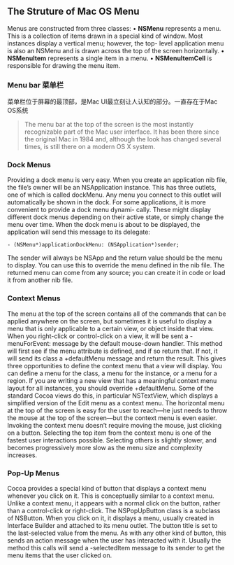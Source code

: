 ## The Struture of Mac OS Menu
Menus are constructed from three classes:• **NSMenu** represents a menu. This is a collection of items drawn in a special kind of window. Most instances display a vertical menu; however, the top- level application menu is also an NSMenu and is drawn across the top of the screen horizontally.• **NSMenuItem** represents a single item in a menu.• **NSMenuItemCell** is responsible for drawing the menu item.

### Menu bar 菜单栏
菜单栏位于屏幕的最顶部，是Mac UI最立刻让人认知的部分。一直存在于Mac OS系统
> The menu bar at the top of the screen is the most instantly recognizable part of the Mac user interface. It has been there since the original Mac in 1984 and, although the look has changed several times, is still there on a modern OS X system. 

### Dock Menus
Providing a dock menu is very easy. When you create an application nib file, the file’s owner will be an NSApplication instance. This has three outlets, one of which is called dockMenu. Any menu you connect to this outlet will automatically be shown in the dock.For some applications, it is more convenient to provide a dock menu dynami- cally. These might display different dock menus depending on their active state, or simply change the menu over time. When the dock menu is about to be displayed, the application will send this message to its delegate:     
```
- (NSMenu*)applicationDockMenu: (NSApplication*)sender;
```The sender will always be NSApp and the return value should be the menu to display. You can use this to override the menu defined in the nib file. The returned menu can come from any source; you can create it in code or load it from another nib file.### Context MenusThe menu at the top of the screen contains all of the commands that can be applied anywhere on the screen, but sometimes it is useful to display a menu that is only applicable to a certain view, or object inside that view. When you right-click or control-click on a view, it will be sent a -menuForEvent: message by the default mouse-down handler.This method will first see if the menu attribute is defined, and if so return that. If not, it will send its class a +defaultMenu message and return the result.This gives three opportunities to define the context menu that a view will display. You can define a menu for the class, a menu for the instance, or a menu for a region. If you are writing a new view that has a meaningful context menu layout for all instances, you should override +defaultMenu. Some of the standard Cocoa views do this, in particular NSTextView, which displays a simplified version of the Edit menu as a context menu.The horizontal menu at the top of the screen is easy for the user to reach—he just needs to throw the mouse at the top of the screen—but the context menu is even easier. Invoking the context menu doesn’t require moving the mouse, just clicking on a button. Selecting the top item from the context menu is one of the fastest user interactions possible. Selecting others is slightly slower, and becomes progressively more slow as the menu size and complexity increases.

### Pop-Up MenusCocoa provides a special kind of button that displays a context menu whenever you click on it. This is conceptually similar to a context menu. Unlike a context menu, it appears with a normal click on the button, rather than a control-click or right-click.The NSPopUpButton class is a subclass of NSButton. When you click on it, it displays a menu, usually created in Interface Builder and attached to its menu outlet. The button title is set to the last-selected value from the menu.As with any other kind of button, this sends an action message when the user has interacted with it. Usually the method this calls will send a -selectedItem message to its sender to get the menu items that the user clicked on.

